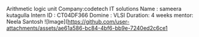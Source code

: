 Arithmetic logic unit 
Company:codetech IT solutions 
Name : sameera kutagulla 
Intern ID : CT04DF366
Domine : VLSI
Duration: 4 weeks
mentor: Neela Santosh 
![Image](https://github.com/user-attachments/assets/ae61a586-bc84-4bf6-bb9e-7240ed2c6ce1
